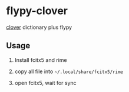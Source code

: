 # flypy-clover

[clover](https://github.com/fkxxyz/rime-cloverpinyin) dictionary plus flypy


## Usage

1. Install fcitx5 and rime

2. copy all file into `~/.local/share/fcitx5/rime`

3. open fcitx5, wait for sync

